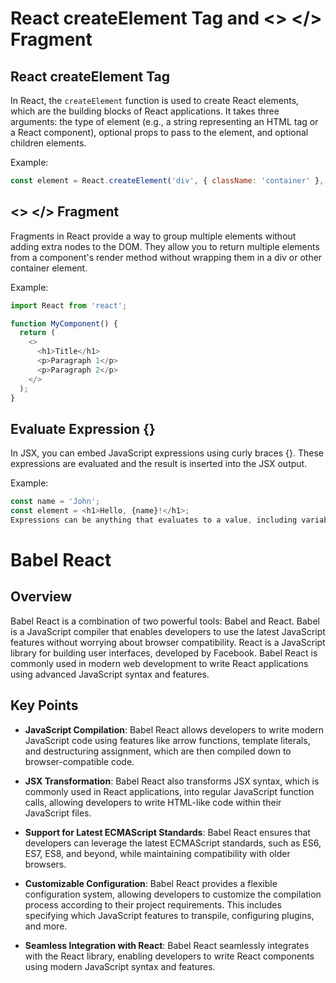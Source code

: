 # React createElement Tag and <> </> Fragment

## React createElement Tag

In React, the `createElement` function is used to create React elements, which are the building blocks of React applications. It takes three arguments: the type of element (e.g., a string representing an HTML tag or a React component), optional props to pass to the element, and optional children elements.

Example:
```javascript
const element = React.createElement('div', { className: 'container' }, 'Hello, world!');
```
## <> </> Fragment
Fragments in React provide a way to group multiple elements without adding extra nodes to the DOM. They allow you to return multiple elements from a component's render method without wrapping them in a div or other container element.

Example:

```javascript
import React from 'react';

function MyComponent() {
  return (
    <>
      <h1>Title</h1>
      <p>Paragraph 1</p>
      <p>Paragraph 2</p>
    </>
  );
}
```

## Evaluate Expression {}
In JSX, you can embed JavaScript expressions using curly braces {}. These expressions are evaluated and the result is inserted into the JSX output.

Example:

```javascript
const name = 'John';
const element = <h1>Hello, {name}!</h1>;
Expressions can be anything that evaluates to a value, including variables, function calls, and arithmetic operations.
```

# Babel React

## Overview

Babel React is a combination of two powerful tools: Babel and React. Babel is a JavaScript compiler that enables developers to use the latest JavaScript features without worrying about browser compatibility. React is a JavaScript library for building user interfaces, developed by Facebook. Babel React is commonly used in modern web development to write React applications using advanced JavaScript syntax and features.

## Key Points

- **JavaScript Compilation**: Babel React allows developers to write modern JavaScript code using features like arrow functions, template literals, and destructuring assignment, which are then compiled down to browser-compatible code.

- **JSX Transformation**: Babel React also transforms JSX syntax, which is commonly used in React applications, into regular JavaScript function calls, allowing developers to write HTML-like code within their JavaScript files.

- **Support for Latest ECMAScript Standards**: Babel React ensures that developers can leverage the latest ECMAScript standards, such as ES6, ES7, ES8, and beyond, while maintaining compatibility with older browsers.

- **Customizable Configuration**: Babel React provides a flexible configuration system, allowing developers to customize the compilation process according to their project requirements. This includes specifying which JavaScript features to transpile, configuring plugins, and more.

- **Seamless Integration with React**: Babel React seamlessly integrates with the React library, enabling developers to write React components using modern JavaScript syntax and features.
